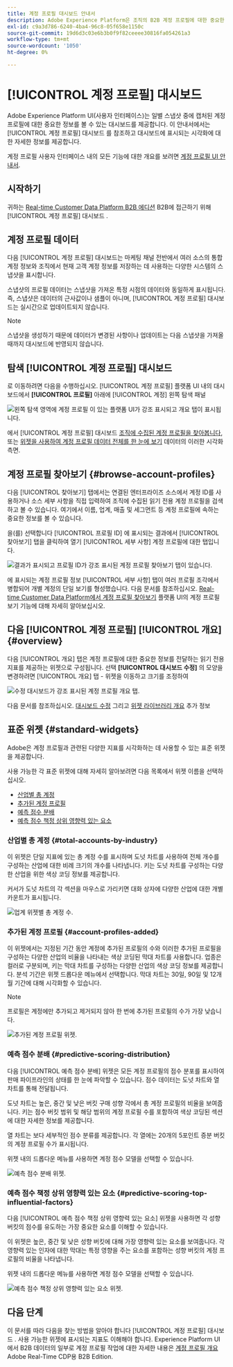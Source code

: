 ```yaml
---
title: 계정 프로필 대시보드 안내서
description: Adobe Experience Platform은 조직의 B2B 계정 프로필에 대한 중요한 정보를 볼 수 있는 대시보드를 제공합니다.
exl-id: c9a3d786-6240-4ba4-96c8-05f658e1150c
source-git-commit: 19d6d3c03e6b3b0f9f82ceeee30816fa054261a3
workflow-type: tm+mt
source-wordcount: '1050'
ht-degree: 0%

---
```


# [!UICONTROL 계정 프로필] 대시보드

Adobe Experience Platform UI(사용자 인터페이스)는 일별 스냅샷 중에 캡처된 계정 프로필에 대한 중요한 정보를 볼 수 있는 대시보드를 제공합니다. 이 안내서에서는 [!UICONTROL 계정 프로필] 대시보드 를 참조하고 대시보드에 표시되는 시각화에 대한 자세한 정보를 제공합니다.

계정 프로필 사용자 인터페이스 내의 모든 기능에 대한 개요를 보려면 [계정 프로필 UI 안내서](../../rtcdp/accounts/account-profile-ui-guide.md).

## 시작하기

귀하는 [Real-time Customer Data Platform B2B 에디션](../../rtcdp/b2b-overview.md) B2B에 접근하기 위해 [!UICONTROL 계정 프로필] 대시보드 .

## 계정 프로필 데이터

다음 [!UICONTROL 계정 프로필] 대시보드는 마케팅 채널 전반에서 여러 소스의 통합 계정 정보와 조직에서 현재 고객 계정 정보를 저장하는 데 사용하는 다양한 시스템의 스냅샷을 표시합니다.

스냅샷의 프로필 데이터는 스냅샷을 가져온 특정 시점의 데이터와 동일하게 표시됩니다. 즉, 스냅샷은 데이터의 근사값이나 샘플이 아니며, [!UICONTROL 계정 프로필] 대시보드는 실시간으로 업데이트되지 않습니다.

>[!NOTE]
>
>스냅샷을 생성하기 때문에 데이터가 변경된 사항이나 업데이트는 다음 스냅샷을 가져올 때까지 대시보드에 반영되지 않습니다.

## 탐색 [!UICONTROL 계정 프로필] 대시보드

로 이동하려면 다음을 수행하십시오. [!UICONTROL 계정 프로필] 플랫폼 UI 내의 대시보드에서 **[!UICONTROL 프로필]** 아래에 [!UICONTROL 계정] 왼쪽 탐색 패널

![왼쪽 탐색 영역에 계정 프로필 이 있는 플랫폼 UI가 강조 표시되고 개요 탭이 표시됩니다.](../images/account-profiles/account-profiles-dashboard.png)

에서 [!UICONTROL 계정 프로필] 대시보드 [조직에 수집된 계정 프로필을 찾아봅니다](#browse-account-profiles), 또는 [위젯을 사용하여 계정 프로필 데이터 전체를 한 눈에 보기](#standard-widgets) 데이터의 이러한 시각화 측면.

## 계정 프로필 찾아보기 {#browse-account-profiles}

다음 [!UICONTROL 찾아보기] 탭에서는 연결된 엔터프라이즈 소스에서 계정 ID를 사용하거나 소스 세부 사항을 직접 입력하여 조직에 수집된 읽기 전용 계정 프로필을 검색하고 볼 수 있습니다. 여기에서 이름, 업계, 매출 및 세그먼트 등 계정 프로필에 속하는 중요한 정보를 볼 수 있습니다.

을(를) 선택합니다 [!UICONTROL 프로필 ID] 에 표시되는 결과에서 [!UICONTROL 찾아보기] 탭을 클릭하여 열기 [!UICONTROL 세부 사항] 계정 프로필에 대한 탭입니다.

![결과가 표시되고 프로필 ID가 강조 표시된 계정 프로필 찾아보기 탭이 있습니다.](../images/account-profiles/account-profiles-browse-tab.png)

에 표시되는 계정 프로필 정보 [!UICONTROL 세부 사항] 탭이 여러 프로필 조각에서 병합되어 개별 계정의 단일 보기를 형성했습니다. 다음 문서를 참조하십시오. [Real-time Customer Data Platform에서 계정 프로필 찾아보기](../../rtcdp/accounts/account-profile-ui-guide.md#browse-account-profiles) 플랫폼 UI의 계정 프로필 보기 기능에 대해 자세히 알아보십시오.

## 다음 [!UICONTROL 계정 프로필] [!UICONTROL 개요] {#overview}

다음 [!UICONTROL 개요] 탭은 계정 프로필에 대한 중요한 정보를 전달하는 읽기 전용 지표를 제공하는 위젯으로 구성됩니다. 선택 **[!UICONTROL 대시보드 수정]** 의 모양을 변경하려면 [!UICONTROL 개요] 탭 - 위젯을 이동하고 크기를 조정하여

![수정 대시보드가 강조 표시된 계정 프로필 개요 탭.](../images/account-profiles/modify-dashboard.png)

다음 문서를 참조하십시오. [대시보드 수정](../customize/modify.md) 그리고 [위젯 라이브러리 개요](../customize/widget-library.md) 추가 정보

## 표준 위젯 {#standard-widgets}

Adobe은 계정 프로필과 관련된 다양한 지표를 시각화하는 데 사용할 수 있는 표준 위젯을 제공합니다.

사용 가능한 각 표준 위젯에 대해 자세히 알아보려면 다음 목록에서 위젯 이름을 선택하십시오.

* [산업별 총 계정](#total-accounts-by-industry)
* [추가된 계정 프로필](#account-profiles-added)
* [예측 점수 분배](#predictive-scoring-distribution)
* [예측 점수 책정 상위 영향력 있는 요소](#predictive-scoring-top-influential-factors)

### 산업별 총 계정 {#total-accounts-by-industry}

이 위젯은 단일 지표에 있는 총 계정 수를 표시하며 도넛 차트를 사용하여 전체 개수를 구성하는 산업에 대한 비례 크기의 개수를 나타냅니다. 키는 도넛 차트를 구성하는 다양한 산업을 위한 색상 코딩 정보를 제공합니다.

커서가 도넛 차트의 각 섹션을 마우스로 가리키면 대화 상자에 다양한 산업에 대한 개별 카운트가 표시됩니다.

![업계 위젯별 총 계정 수.](../images/account-profiles/total-accounts-by-industry-widget.png)

### 추가된 계정 프로필 {#account-profiles-added}

이 위젯에서는 지정된 기간 동안 계정에 추가된 프로필의 수와 이러한 추가된 프로필을 구성하는 다양한 산업의 비율을 나타내는 색상 코딩된 막대 차트를 사용합니다. 업종은 컬러로 구분되며, 키는 막대 차트를 구성하는 다양한 산업의 색상 코딩 정보를 제공합니다. 분석 기간은 위젯 드롭다운 메뉴에서 선택합니다. 막대 차트는 30일, 90일 및 12개월 기간에 대해 시각화할 수 있습니다.

>[!NOTE]
>
>프로필은 계정에만 추가되고 제거되지 않아 한 번에 추가된 프로필의 수가 가장 낮습니다.

![추가된 계정 프로필 위젯.](../images/account-profiles/accounts-profiles-added-widget.png)

### 예측 점수 분배 {#predictive-scoring-distribution}

다음 [!UICONTROL 예측 점수 분배] 위젯은 모든 계정 프로필의 점수 분포를 표시하여 판매 파이프라인의 상태를 한 눈에 파악할 수 있습니다. 점수 데이터는 도넛 차트와 열 차트를 통해 전달됩니다.

도넛 차트는 높은, 중간 및 낮은 버킷 구매 성향 각에서 총 계정 프로필의 비율을 보여줍니다. 키는 점수 버킷 범위 및 해당 범위의 계정 프로필 수를 포함하여 색상 코딩된 섹션에 대한 자세한 정보를 제공합니다.

열 차트는 보다 세부적인 점수 분류를 제공합니다. 각 열에는 20개의 5포인트 증분 버킷의 계정 프로필 수가 표시됩니다.

위젯 내의 드롭다운 메뉴를 사용하면 계정 점수 모델을 선택할 수 있습니다.

![예측 점수 분배 위젯.](../images/account-profiles/predictive-scoring-distribution.png)

### 예측 점수 책정 상위 영향력 있는 요소 {#predictive-scoring-top-influential-factors}

다음 [!UICONTROL 예측 점수 책정 상위 영향력 있는 요소] 위젯을 사용하면 각 성향 버킷의 점수를 유도하는 가장 중요한 요소를 이해할 수 있습니다.

이 위젯은 높은, 중간 및 낮은 성향 버킷에 대해 가장 영향력 있는 요소를 보여줍니다. 각 영향력 있는 인자에 대한 막대는 특정 영향을 주는 요소를 포함하는 성향 버킷의 계정 프로필의 비율을 나타냅니다.

위젯 내의 드롭다운 메뉴를 사용하면 계정 점수 모델을 선택할 수 있습니다.

![예측 점수 책정 상위 영향력 있는 요소 위젯.](../images/account-profiles/predictive-scoring-top-influential-factors.png)

## 다음 단계

이 문서를 따라 다음을 찾는 방법을 알아야 합니다 [!UICONTROL 계정 프로필] 대시보드 . 사용 가능한 위젯에 표시되는 지표도 이해해야 합니다. Experience Platform UI에서 B2B 데이터의 일부로 계정 프로필 작업에 대한 자세한 내용은 [계정 프로필 개요](../../rtcdp/accounts/account-profile-overview.md) Adobe Real-Time CDP용 B2B Edition.
